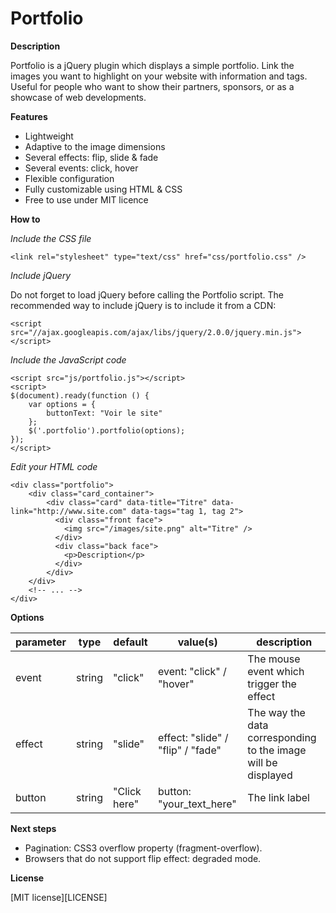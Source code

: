 Portfolio
=========

**Description**

Portfolio is a jQuery plugin which displays a simple portfolio.
Link the images you want to highlight on your website with information and tags.
Useful for people who want to show their partners, sponsors, or as a showcase of web developments.

**Features**

* Lightweight
* Adaptive to the image dimensions
* Several effects: flip, slide & fade
* Several events: click, hover
* Flexible configuration
* Fully customizable using HTML & CSS
* Free to use under MIT licence

**How to**

*Include the CSS file*

```
<link rel="stylesheet" type="text/css" href="css/portfolio.css" />
```

*Include jQuery*

Do not forget to load jQuery before calling the Portfolio script.
The recommended way to include jQuery is to include it from a CDN:

```
<script src="//ajax.googleapis.com/ajax/libs/jquery/2.0.0/jquery.min.js"></script>
```

*Include the JavaScript code*

```
<script src="js/portfolio.js"></script>
<script>
$(document).ready(function () {
    var options = {
        buttonText: "Voir le site"
    };
    $('.portfolio').portfolio(options);
});
</script>
```

*Edit your HTML code*

```
<div class="portfolio">
    <div class="card_container">
        <div class="card" data-title="Titre" data-link="http://www.site.com" data-tags="tag 1, tag 2">
          <div class="front face">
            <img src="/images/site.png" alt="Titre" />
          </div>
          <div class="back face">
            <p>Description</p>
          </div>
        </div>
    </div>
    <!-- ... -->
</div>
```

**Options**

| parameter | type | default | value(s) | description |
| ----------|------|---------|----------|-------------|
| event | string | "click" | event: "click" / "hover" | The mouse event which trigger the effect |
| effect | string | "slide" | effect: "slide" / "flip" / "fade" | The way the data corresponding to the image will be displayed |
| button | string | "Click here" | button: "your_text_here" | The link label |

**Next steps**

* Pagination: CSS3 overflow property (fragment-overflow).
* Browsers that do not support flip effect: degraded mode.

**License**

[MIT license][LICENSE]
